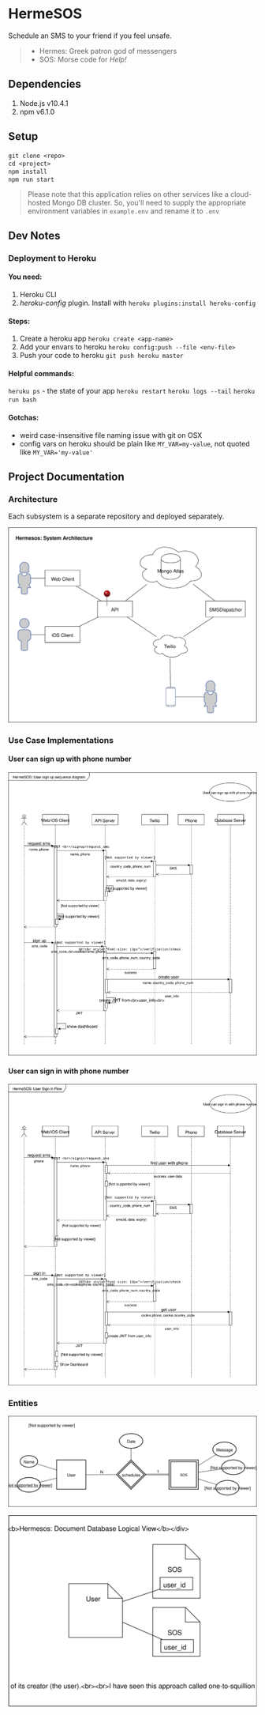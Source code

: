 # HermeSOS

Schedule an SMS to your friend if you feel unsafe.

> * Hermes: Greek patron god of messengers
> * SOS: Morse code for *Help!*

## Dependencies

1. Node.js v10.4.1
2. npm v6.1.0

## Setup

	git clone <repo>
	cd <project>
	npm install
	npm run start

> Please note that this application relies on other services like a cloud-hosted Mongo DB cluster. So, you'll need to supply the appropriate environment variables in `example.env` and rename it to `.env`

## Dev Notes

### Deployment to Heroku

#### You need:

1. Heroku CLI
2. *heroku-config* plugin. Install with `heroku plugins:install heroku-config`

#### Steps:

1. Create a heroku app `heroku create <app-name>`
2. Add your envars to heroku `heroku config:push --file <env-file>`
3. Push your code to heroku `git push heroku master`

#### Helpful commands:
`heruku ps` - the state of your app
`heroku restart`
`heroku logs --tail`
`heroku run bash`

#### Gotchas:

* weird case-insensitive file naming issue with git on OSX
* config vars on heroku should be plain like `MY_VAR=my-value`, not quoted like `MY_VAR='my-value'`

## Project Documentation

### Architecture

Each subsystem is a separate repository and deployed separately.

![](docs/hermesos-api_sysarch.svg)

### Use Case Implementations

#### User can sign up with phone number

![](docs/hermesos_user_signup_sd.svg)

#### User can sign in with phone number

![](docs/hermesos_user_signin_flow.svg)

### Entities

![](docs/hemesos_erd.svg)

![](docs/hermesos_document_db_design.svg)